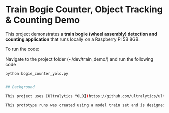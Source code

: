 # Train Bogie Counter, Object Tracking & Counting Demo

This project demonstrates a **train bogie (wheel assembly) detection and counting application** that runs locally on a Raspberry Pi 5B 8GB. 


To run the code:

Navigate to the project folder (~/dev/train_demo/) and run the following code

```bash
python bogie_counter_yolo.py


## Background

This project uses [Ultralytics YOLO](https://github.com/ultralytics/ultralytics) and [ByteTrack](https://github.com/ifzhang/ByteTrack) tracking libraries.  

This prototype runs was created using a model train set and is designed to scale up for real-world train monitoring.


